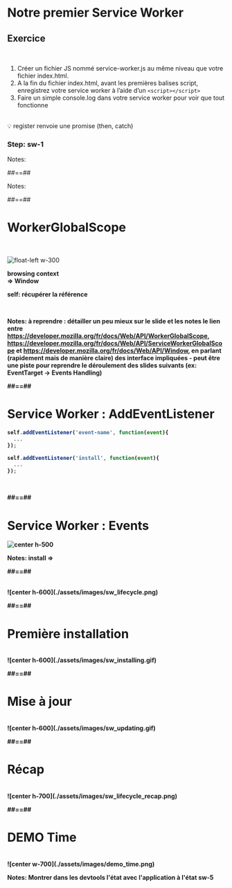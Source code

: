 <!-- .slide: class="exercice sfeir-bg-pink" -->

# Notre premier Service Worker

## Exercice

<br>

1. Créer un fichier JS nommé service-worker.js au même niveau que votre fichier index.html.
2. A la fin du fichier index.html, avant les premières balises script, enregistrez votre service worker à l’aide d’un ```<script></script>```
3. Faire un simple console.log dans votre service worker pour voir que tout fonctionne

<br>
💡 register renvoie une promise (then, catch)

### Step: sw-1

Notes:


##==##

<!-- .slide: data-background="./assets/images/event_bg.jpg" -->

Notes:

##==##

# WorkerGlobalScope

<br>

![float-left w-300](./assets/images/no_way.png)

<span class="big-text center"><strong>browsing context<br>⇒ Window</span>

self: récupérer la référence
<!-- .element: class="center" -->

<br>

Notes:
à reprendre : détailler un peu mieux sur le slide et les notes le lien entre https://developer.mozilla.org/fr/docs/Web/API/WorkerGlobalScope, https://developer.mozilla.org/fr/docs/Web/API/ServiceWorkerGlobalScope et https://developer.mozilla.org/fr/docs/Web/API/Window, en parlant (rapidement mais de manière claire) des interface impliquées - peut être une piste pour reprendre le déroulement des slides suivants (ex: EventTarget -> Events Handling)

##==##

<!-- .slide: class="with-code" -->

# Service Worker : AddEventListener

```javascript
self.addEventListener('event-name', function(event){
  ...
});
```
<!-- .element: class="big-code" -->


```javascript
self.addEventListener('install', function(event){
  ...
});
```
<!-- .element: class="big-code" -->

<br>

##==##

# Service Worker : Events

![center h-500](./assets/images/events_sw.png)

Notes:
install =>

##==##

<br>
![center h-600](./assets/images/sw_lifecycle.png)

##==##

# Première installation

<br>
![center h-600](./assets/images/sw_installing.gif)

##==##

# Mise à jour

<br>
![center h-600](./assets/images/sw_updating.gif)

##==##

# Récap

<br>
![center h-700](./assets/images/sw_lifecycle_recap.png)

##==##

# DEMO Time

<br>
![center w-700](./assets/images/demo_time.png)

Notes:
Montrer dans les devtools l'état avec l'application à l'état sw-5
